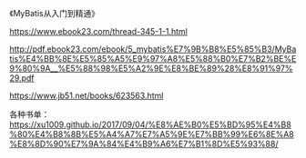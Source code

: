 《MyBatis从入门到精通》

https://www.ebook23.com/thread-345-1-1.html

http://pdf.ebook23.com/ebook/5_mybatis%E7%9B%B8%E5%85%B3/MyBatis%E4%BB%8E%E5%85%A5%E9%97%A8%E5%88%B0%E7%B2%BE%E9%80%9A__%E5%88%98%E5%A2%9E%E8%BE%89%28%E8%91%97%29.pdf

https://www.jb51.net/books/623563.html

各种书单：
https://xu1009.github.io/2017/09/04/%E8%AE%B0%E5%BD%95%E4%B8%80%E4%B8%8B%E5%A4%A7%E7%A5%9E%E7%BB%99%E6%8E%A8%E8%8D%90%E7%9A%84%E4%B9%A6%E7%B1%8D%E5%93%88/
